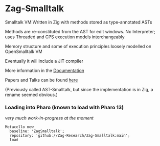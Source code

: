# Zag-Smalltalk

Smalltalk VM Written in Zig with methods stored as type-annotated ASTs

Methods are re-constituted from the AST for edit windows. 
No Interpreter; uses Threaded and CPS execution models interchangeably 

Memory structure and some of execution principles loosely modelled on OpenSmalltalk VM <br>

Eventually it wiil include a JIT compiler

More information in the [Documentation](Documentation) 

Papers and Talks can be found [here](Documentation/papers)

(Previously called AST-Smalltalk, but since the implementation is in Zig, a rename seemed obvious.)

### Loading into Pharo (known to load with Pharo 13)
*very much work-in-progress at the moment*
```smalltalk
Metacello new
  baseline: 'ZagSmalltalk';
  repository: 'github://Zag-Research/Zag-Smalltalk:main';
  load
```
